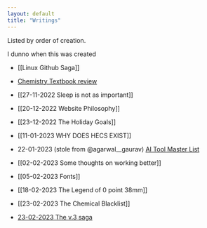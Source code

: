 ```yaml
---
layout: default
title: "Writings"
---
```


Listed by order of creation.

I dunno when this was created
- [[Linux Github Saga]]
- [Chemistry Textbook review](AECHE/Chemistry%20Resources%20review.md)

- [[27-11-2022 Sleep is not as important]]
- [[20-12-2022 Website Philosophy]]
- [[23-12-2022 The Holiday Goals]]
- [[11-01-2023 WHY DOES HECS EXIST]]
- 22-01-2023 (stole from @agarwal__gaurav) [AI Tool Master List](https://share-docs.clickup.com/25598832/d/h/rd6vg-14247/0b79ca1dc0f7429/rd6vg-12207)
- [[02-02-2023 Some thoughts on working better]]
- [[05-02-2023 Fonts]]
- [[18-02-2023 The Legend of 0 point 38mm]]
- [[23-02-2023 The Chemical Blacklist]]
- [23-02-2023 The v.3 saga](23-02-2023%20The%20v.3%20saga.md)
